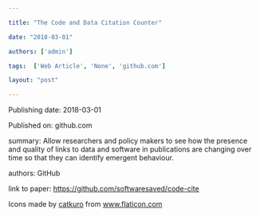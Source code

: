 ---
title: "The Code and Data Citation Counter"
date: "2018-03-01"
authors: ['admin']
tags:  ['Web Article', 'None', 'github.com']
layout: "post"
---
Publishing date: 2018-03-01

Published on: github.com

summary: Allow researchers and policy makers to see how the presence and quality of links to data and software in publications are changing over time so that they can identify emergent behaviour.

authors: GitHub

link to paper: https://github.com/softwaresaved/code-cite

Icons made by <a href="https://www.flaticon.com/free-icon/bookshelves_3576884" title="catkuro">catkuro</a> from <a href="https://www.flaticon.com/" title="Flaticon"> www.flaticon.com</a>